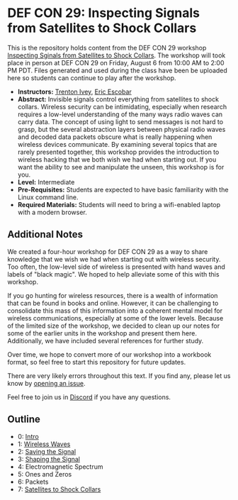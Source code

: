 # DEF CON 29: Inspecting Signals from Satellites to Shock Collars

This is the repository holds content from the DEF CON 29 workshop [Inspecting Sginals from Satellites to Shock Collars](https://www.eventbrite.com/e/inspecting-signals-from-satellites-to-shock-collars-las-vegas-12-tickets-162215666425). The workshop will took place in person at DEF CON 29 on Friday, August 6 from 10:00 AM to 2:00 PM PDT. Files generated and used during the class have been be uploaded here so students can continue to play after the workshop.

  * **Instructors:** [Trenton Ivey](https://twitter.com/trentonivey),  [Eric Escobar](https://twitter.com/ericescobar)
  * **Abstract:**
 Invisible signals control everything from satellites to shock collars. Wireless security can be intimidating, especially when research requires a low-level understanding of the many ways radio waves can carry data. The concept of using light to send messages is not hard to grasp, but the several abstraction layers between physical radio waves and decoded data packets obscure what is really happening when wireless devices communicate. By examining several topics that are rarely presented together, this workshop provides the introduction to wireless hacking that we both wish we had when starting out. If you want the ability to see and manipulate the unseen, this workshop is for you.
  * **Level:** Intermediate
  * **Pre-Requisites:**  Students are expected to have basic familiarity with the Linux command line.
  * **Required Materials:**  Students will need to bring a wifi-enabled laptop with a modern browser.



## Additional Notes

We created a four-hour workshop for DEF CON 29 as a way to share knowledge that we wish we had when starting out with wireless security. Too often, the low-level side of wireless is presented with hand waves and labels of "black magic". We hoped to help alleviate some of this with this workshop.

If you go hunting for wireless resources, there is a wealth of information that can be found in books and online. However, it can be challenging to consolidate this mass of this information into a coherent mental model for wireless communications, especially at some of the lower levels. Because of the limited size of the workshop, we decided to clean up our notes for some of the earlier units in the workshop and present them here. Additionally, we have included several references for further study.

Over time, we hope to convert more of our workshop into a workbook format, so feel free to
start this repository for future updates.

There are very likely errors throughout this text. If you find any, please let us know by [opening an issue](https://github.com/SignalLabs/dc29_workshop-inspecting_signals/issues).

Feel free to join us in [Discord](https://discord.gg/MTYMrEs4ja) if you have any questions.



## Outline

  * 0: [ Intro](./workbook/0%20-%20Intro.md)
  * 1: [Wireless Waves](./workbook/1%20-%20Wireless%20Waves.md)
  * 2: [Saving the Signal](./workbook/2%20-%20Saving%20the%20Signal.md)
  * 3: [Shaping the Signal](./workbook/3%20-%20Shaping%20the%20Signal.md)
  * 4: Electromagnetic Spectrum
  * 5: Ones and Zeros
  * 6: Packets
  * 7: [Satellites to Shock Collars](./workbook/7%20-%20Satellites%20to%20Shock%20Collars.md)
